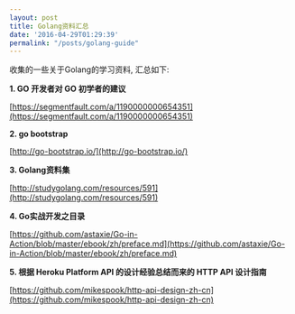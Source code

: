 ```yaml
---
layout: post
title: Golang资料汇总
date: '2016-04-29T01:29:39'
permalink: "/posts/golang-guide"
---
```


收集的一些关于Golang的学习资料, 汇总如下:

**1. GO 开发者对 GO 初学者的建议**

[https://segmentfault.com/a/1190000000654351](https://segmentfault.com/a/1190000000654351)

**2. go bootstrap**

[http://go-bootstrap.io/](http://go-bootstrap.io/)

**3. Golang资料集**

[http://studygolang.com/resources/591](http://studygolang.com/resources/591)

**4. Go实战开发之目录**

[https://github.com/astaxie/Go-in-Action/blob/master/ebook/zh/preface.md](https://github.com/astaxie/Go-in-Action/blob/master/ebook/zh/preface.md)

**5. 根据 Heroku Platform API 的设计经验总结而来的 HTTP API 设计指南**

[https://github.com/mikespook/http-api-design-zh-cn](https://github.com/mikespook/http-api-design-zh-cn)